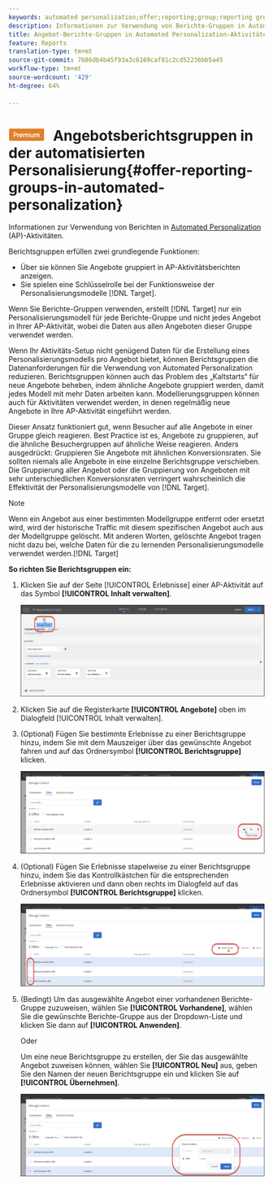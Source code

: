 ```yaml
---
keywords: automated personalization;offer;reporting;group;reporting group
description: Informationen zur Verwendung von Berichte-Gruppen in Automated Personalization (AP)-Aktivitäten in Adobe Target.
title: Angebot-Berichte-Gruppen in Automated Personalization-Aktivitäten (AP) in Adobe Target
feature: Reports
translation-type: tm+mt
source-git-commit: 7b86db4b45f93a3c6169caf81c2cd52236bb5a45
workflow-type: tm+mt
source-wordcount: '429'
ht-degree: 64%

---
```



# ![PREMIUM](/help/assets/premium.png) Angebotsberichtsgruppen in der automatisierten Personalisierung{#offer-reporting-groups-in-automated-personalization}

Informationen zur Verwendung von Berichten in [Automated Personalization](/help/c-activities/t-automated-personalization/automated-personalization.md) (AP)-Aktivitäten.

Berichtsgruppen erfüllen zwei grundlegende Funktionen:

* Über sie können Sie Angebote gruppiert in AP-Aktivitätsberichten anzeigen.
* Sie spielen eine Schlüsselrolle bei der Funktionsweise der Personalisierungsmodelle [!DNL Target].

Wenn Sie Berichte-Gruppen verwenden, erstellt [!DNL Target] nur ein Personalisierungsmodell für jede Berichte-Gruppe und nicht jedes Angebot in Ihrer AP-Aktivität, wobei die Daten aus allen Angeboten dieser Gruppe verwendet werden.

Wenn Ihr Aktivitäts-Setup nicht genügend Daten für die Erstellung eines Personalisierungsmodells pro Angebot bietet, können Berichtsgruppen die Datenanforderungen für die Verwendung von Automated Personalization reduzieren. Berichtsgruppen können auch das Problem des „Kaltstarts“ für neue Angebote beheben, indem ähnliche Angebote gruppiert werden, damit jedes Modell mit mehr Daten arbeiten kann. Modellierungsgruppen können auch für Aktivitäten verwendet werden, in denen regelmäßig neue Angebote in Ihre AP-Aktivität eingeführt werden.

Dieser Ansatz funktioniert gut, wenn Besucher auf alle Angebote in einer Gruppe gleich reagieren. Best Practice ist es, Angebote zu gruppieren, auf die ähnliche Besuchergruppen auf ähnliche Weise reagieren. Anders ausgedrückt: Gruppieren Sie Angebote mit ähnlichen Konversionsraten. Sie sollten niemals alle Angebote in eine einzelne Berichtsgruppe verschieben. Die Gruppierung aller Angebot oder die Gruppierung von Angeboten mit sehr unterschiedlichen Konversionsraten verringert wahrscheinlich die Effektivität der Personalisierungsmodelle von [!DNL Target].

>[!NOTE]
>
>Wenn ein Angebot aus einer bestimmten Modellgruppe entfernt oder ersetzt wird, wird der historische Traffic mit diesem spezifischen Angebot auch aus der Modellgruppe gelöscht. Mit anderen Worten, gelöschte Angebot tragen nicht dazu bei, welche Daten für die zu lernenden Personalisierungsmodelle verwendet werden.[!DNL Target]

**So richten Sie Berichtsgruppen ein:**

1. Klicken Sie auf der Seite [!UICONTROL Erlebnisse] einer AP-Aktivität auf das Symbol **[!UICONTROL Inhalt verwalten]**.

   ![](assets/ap_manage_content.png)

1. Klicken Sie auf die Registerkarte **[!UICONTROL Angebote]** oben im Dialogfeld [!UICONTROL Inhalt verwalten].
1. (Optional) Fügen Sie bestimmte Erlebnisse zu einer Berichtsgruppe hinzu, indem Sie mit dem Mauszeiger über das gewünschte Angebot fahren und auf das Ordnersymbol **[!UICONTROL Berichtsgruppe]** klicken.

   ![](assets/ap_manage_content_2.png)

1. (Optional) Fügen Sie Erlebnisse stapelweise zu einer Berichtsgruppe hinzu, indem Sie das Kontrollkästchen für die entsprechenden Erlebnisse aktivieren und dann oben rechts im Dialogfeld auf das Ordnersymbol **[!UICONTROL Berichtsgruppe]** klicken.

   ![](assets/ap_manage_content_3.png)

1. (Bedingt) Um das ausgewählte Angebot einer vorhandenen Berichte-Gruppe zuzuweisen, wählen Sie **[!UICONTROL Vorhandene]**, wählen Sie die gewünschte Berichte-Gruppe aus der Dropdown-Liste und klicken Sie dann auf **[!UICONTROL Anwenden]**.

   Oder

   Um eine neue Berichtsgruppe zu erstellen, der Sie das ausgewählte Angebot zuweisen können, wählen Sie **[!UICONTROL Neu]** aus, geben Sie den Namen der neuen Berichtsgruppe ein und klicken Sie auf **[!UICONTROL Übernehmen]**.

   ![](assets/ap_reporting_groups.png)

